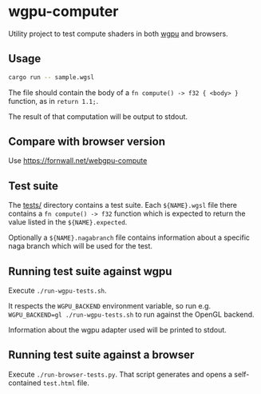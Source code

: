 # wgpu-computer
Utility project to test compute shaders in both [wgpu](https://github.com/gfx-rs/wgpu) and browsers.

## Usage
```sh
cargo run -- sample.wgsl
```

The file should contain the body of a `fn compute() -> f32 { <body> }` function, as in `return 1.1;`.

The result of that computation will be output to stdout.

## Compare with browser version
Use https://fornwall.net/webgpu-compute

## Test suite
The [tests/](tests/) directory contains a test suite. Each `${NAME}.wgsl` file there contains a `fn compute() -> f32` function which is expected to return the value listed in the `${NAME}.expected`.

Optionally a `${NAME}.nagabranch` file contains information about a specific naga branch which will be used for the test.

## Running test suite against wgpu
Execute `./run-wgpu-tests.sh`.

It respects the `WGPU_BACKEND` environment variable, so run e.g. `WGPU_BACKEND=gl ./run-wgpu-tests.sh` to run against the OpenGL backend.

Information about the wgpu adapter used will be printed to stdout.

## Running test suite against a browser
Execute `./run-browser-tests.py`. That script generates and opens a self-contained `test.html` file.
